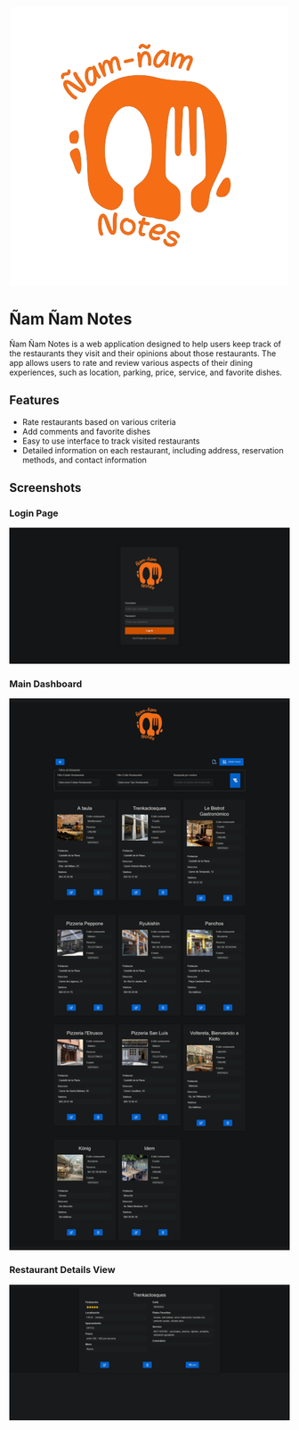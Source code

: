 <p align="center">
  <img src="https://github.com/Jordi-Allepuz/RestaurantesWebApp/blob/main/logo.png" alt="Main Dashboard">
</p>
<p align="center">
  <h1>Ñam Ñam Notes</h1>
</p>


Ñam Ñam Notes is a web application designed to help users keep track of the restaurants they visit and their opinions about those restaurants. The app allows users to rate and review various aspects of their dining experiences, such as location, parking, price, service, and favorite dishes.

## Features

- Rate restaurants based on various criteria
- Add comments and favorite dishes
- Easy to use interface to track visited restaurants
- Detailed information on each restaurant, including address, reservation methods, and contact information

## Screenshots

### Login Page
![Login Page](https://github.com/Jordi-Allepuz/RestaurantesWebApp/blob/main/Screenshot%202024-06-20%20at%2017-40-49%20%C3%91am%C3%B1am%20Notes.png)

### Main Dashboard
![Main Dashboard](https://github.com/Jordi-Allepuz/RestaurantesWebApp/blob/main/Screenshot%202024-06-20%20at%2017-41-16%20%C3%91am%C3%B1am%20Notes.png)

### Restaurant Details View
![Restaurant Details](https://github.com/Jordi-Allepuz/RestaurantesWebApp/blob/main/Screenshot%202024-06-20%20at%2017-41-32%20%C3%91am%C3%B1am%20Notes.png)
